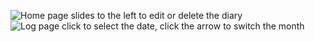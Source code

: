 ![Home page slides to the left to edit or delete the diary](https://github.com/really530/test/blob/master/test/images/calendar.png)
![Log page click to select the date, click the arrow to switch the month](https://github.com/really530/test/blob/master/test/images/main.png)
